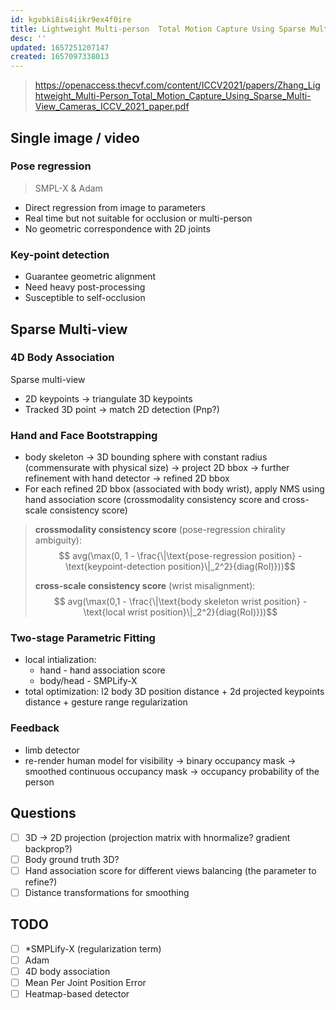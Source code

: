 ```yaml
---
id: kgvbki8is4iikr9ex4f0ire
title: Lightweight Multi-person  Total Motion Capture Using Sparse Multi-view Cameras
desc: ''
updated: 1657251207147
created: 1657097338013
---
```


> https://openaccess.thecvf.com/content/ICCV2021/papers/Zhang_Lightweight_Multi-Person_Total_Motion_Capture_Using_Sparse_Multi-View_Cameras_ICCV_2021_paper.pdf

## Single image / video

### Pose regression
> SMPL-X & Adam

- Direct regression from image to parameters
- Real time but not suitable for occlusion or multi-person
- No geometric correspondence with 2D joints

### Key-point detection
- Guarantee geometric alignment
- Need heavy post-processing
- Susceptible to self-occlusion

## Sparse Multi-view

### 4D Body Association

Sparse multi-view
- 2D keypoints -> triangulate 3D keypoints
- Tracked 3D point -> match 2D detection (Pnp?)

### Hand and Face Bootstrapping

- body skeleton -> 3D bounding sphere with constant radius (commensurate with physical size) -> project 2D bbox -> further refinement with hand detector -> refined 2D bbox
- For each refined 2D bbox (associated with body wrist), apply NMS using hand association score (crossmodality consistency score and cross-scale consistency score)
> **crossmodality consistency score** (pose-regression chirality ambiguity): 
> $$
avg(\max(0, 1 - \frac{\|\text{pose-regression position} - \text{keypoint-detection position}\|_2^2}{diag(RoI)}))$$
>
> **cross-scale consistency score** (wrist misalignment):
> $$
avg(\max(0,1 - \frac{\|\text{body skeleton wrist position} - \text{local wrist position}\|_2^2}{diag(RoI)}))$$

### Two-stage Parametric Fitting
- local intialization: 
    - hand - hand association score
    - body/head - SMPLify-X
- total optimization: l2 body 3D position distance + 2d projected keypoints distance + gesture range regularization

### Feedback
- limb detector
- re-render human model for visibility -> binary occupancy mask -> smoothed continuous occupancy mask -> occupancy probability of the person

## Questions
- [ ] 3D -> 2D projection (projection matrix with hnormalize? gradient backprop?)
- [ ] Body ground truth 3D?
- [ ] Hand association score for different views balancing (the parameter to refine?)
- [ ] Distance transformations for smoothing

## TODO
- [ ] *SMPLify-X (regularization term)
- [ ] Adam
- [ ] 4D body association
- [ ] Mean Per Joint Position Error
- [ ] Heatmap-based detector